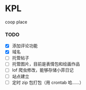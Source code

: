 # KPL
coop place

### TODO

- [x] 添加评论功能
- [x] 域名
- [ ] 托管帖子
- [ ] 托管图片，目前是表情包和绘画作品
- [ ] lof 爬虫修改，能够存储小菲日记
- [ ] 站点建立
- [ ] 定时 zip 包打包（用 crontab 哈……）
